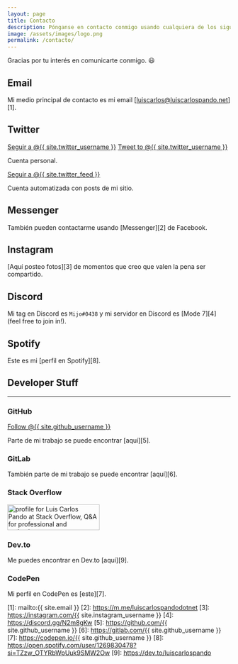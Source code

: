 ```yaml
---
layout: page
title: Contacto
description: Pónganse en contacto conmigo usando cualquiera de los siguientes métodos.
image: /assets/images/logo.png
permalink: /contacto/
---
```


<p class="text-center">Gracias por tu interés en comunicarte conmigo. 😃</p>

## <i class="fas fa-envelope"></i> Email

Mi medio principal de contacto es mi email [luiscarlos@luiscarlospando.net][1].

## <i class="fab fa-twitter"></i> Twitter

<div class="twitter-btns">
<a href="https://twitter.com/{{ site.twitter_username }}" class="twitter-follow-button" data-show-count="false" data-lang="es">Seguir a @{{ site.twitter_username }}</a>
<a href="https://twitter.com/intent/tweet?screen_name={{ site.twitter_username }}" class="twitter-mention-button" data-lang="es" data-related="{{ site.twitter_username }},{{ site.twitter_feed }}">Tweet to @{{ site.twitter_username }}</a>
</div>

Cuenta personal.

<div class="twitter-btns">
<a href="https://twitter.com/{{ site.twitter_feed }}" class="twitter-follow-button" data-show-count="false" data-lang="es">Seguir a @{{ site.twitter_feed }}</a>
</div>

Cuenta automatizada con posts de mi sitio.

## <i class="fab fa-facebook-messenger"></i> Messenger
También pueden contactarme usando [Messenger][2] de Facebook.

## <i class="fab fa-instagram"></i> Instagram
[Aquí posteo fotos][3] de momentos que creo que valen la pena ser compartido.

## <i class="fab fa-discord"></i> Discord
Mi tag en Discord es <code>Mijo#0438</code> y mi servidor en Discord es [Mode 7][4] (feel free to join in!).

## <i class="fab fa-spotify"></i> Spotify
Este es mi [perfil en Spotify][8].

## <i class="fas fa-code"></i> Developer Stuff

---

### <i class="fab fa-github"></i> GitHub
<a class="github-button" href="https://github.com/{{ site.github_username }}" aria-label="Follow @{{ site.github_username }} on GitHub">Follow @{{ site.github_username }}</a>

Parte de mi trabajo se puede encontrar [aquí][5].

### <i class="fab fa-gitlab"></i> GitLab
También parte de mi trabajo se puede encontrar [aquí][6].

### <i class="fab fa-stack-overflow"></i> Stack Overflow
<a href="https://stackoverflow.com/users/2197860/luis-carlos-pando">
    <img src="https://stackoverflow.com/users/flair/2197860.png?theme=dark" width="208" height="58" alt="profile for Luis Carlos Pando at Stack Overflow, Q&amp;A for professional and enthusiast programmers" title="profile for Luis Carlos Pando at Stack Overflow, Q&amp;A for professional and enthusiast programmers">
</a>

### <i class="fab fa-dev"></i> Dev.to
Me puedes encontrar en Dev.to [aquí][9].

### <i class="fab fa-codepen"></i> CodePen
Mi perfil en CodePen es [este][7].


[1]: mailto:{{ site.email }}
[2]: https://m.me/luiscarlospandodotnet
[3]: https://instagram.com/{{ site.instagram_username }}
[4]: https://discord.gg/N2m8gKw
[5]: https://github.com/{{ site.github_username }}
[6]: https://gitlab.com/{{ site.github_username }}
[7]: https://codepen.io/{{ site.github_username }}
[8]: https://open.spotify.com/user/1269830478?si=TZzw_OTYRbWpUuk9SMW2Ow
[9]: https://dev.to/luiscarlospando